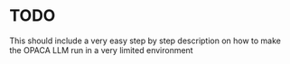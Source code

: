 # TODO

This should include a very easy step by step description on how to make the OPACA LLM run in a very limited environment